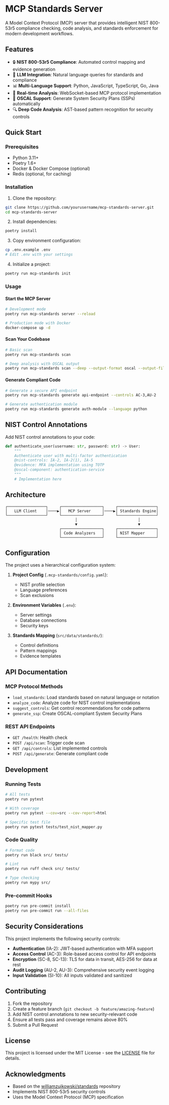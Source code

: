 # MCP Standards Server

A Model Context Protocol (MCP) server that provides intelligent NIST 800-53r5 compliance checking, code analysis, and standards enforcement for modern development workflows.

## Features

- 🔒 **NIST 800-53r5 Compliance**: Automated control mapping and evidence generation
- 🤖 **LLM Integration**: Natural language queries for standards and compliance
- 📊 **Multi-Language Support**: Python, JavaScript, TypeScript, Go, Java
- 🚀 **Real-time Analysis**: WebSocket-based MCP protocol implementation
- 📝 **OSCAL Support**: Generate System Security Plans (SSPs) automatically
- 🔍 **Deep Code Analysis**: AST-based pattern recognition for security controls

## Quick Start

### Prerequisites

- Python 3.11+
- Poetry 1.6+
- Docker & Docker Compose (optional)
- Redis (optional, for caching)

### Installation

1. Clone the repository:
```bash
git clone https://github.com/yourusername/mcp-standards-server.git
cd mcp-standards-server
```

2. Install dependencies:
```bash
poetry install
```

3. Copy environment configuration:
```bash
cp .env.example .env
# Edit .env with your settings
```

4. Initialize a project:
```bash
poetry run mcp-standards init
```

### Usage

#### Start the MCP Server

```bash
# Development mode
poetry run mcp-standards server --reload

# Production mode with Docker
docker-compose up -d
```

#### Scan Your Codebase

```bash
# Basic scan
poetry run mcp-standards scan

# Deep analysis with OSCAL output
poetry run mcp-standards scan --deep --output-format oscal --output-file ssp.json
```

#### Generate Compliant Code

```bash
# Generate a secure API endpoint
poetry run mcp-standards generate api-endpoint --controls AC-3,AU-2

# Generate authentication module
poetry run mcp-standards generate auth-module --language python
```

## NIST Control Annotations

Add NIST control annotations to your code:

```python
def authenticate_user(username: str, password: str) -> User:
    """
    Authenticate user with multi-factor authentication
    @nist-controls: IA-2, IA-2(1), IA-5
    @evidence: MFA implementation using TOTP
    @oscal-component: authentication-service
    """
    # Implementation here
```

## Architecture

```
┌─────────────────┐     ┌──────────────────┐     ┌─────────────────┐
│   LLM Client    │────▶│   MCP Server     │────▶│ Standards Engine│
└─────────────────┘     └──────────────────┘     └─────────────────┘
                               │                           │
                               ▼                           ▼
                        ┌──────────────────┐     ┌─────────────────┐
                        │ Code Analyzers   │     │ NIST Mapper     │
                        └──────────────────┘     └─────────────────┘
```

## Configuration

The project uses a hierarchical configuration system:

1. **Project Config** (`.mcp-standards/config.yaml`):
   - NIST profile selection
   - Language preferences
   - Scan exclusions

2. **Environment Variables** (`.env`):
   - Server settings
   - Database connections
   - Security keys

3. **Standards Mapping** (`src/data/standards/`):
   - Control definitions
   - Pattern mappings
   - Evidence templates

## API Documentation

### MCP Protocol Methods

- `load_standards`: Load standards based on natural language or notation
- `analyze_code`: Analyze code for NIST control implementations
- `suggest_controls`: Get control recommendations for code patterns
- `generate_ssp`: Create OSCAL-compliant System Security Plans

### REST API Endpoints

- `GET /health`: Health check
- `POST /api/scan`: Trigger code scan
- `GET /api/controls`: List implemented controls
- `POST /api/generate`: Generate compliant code

## Development

### Running Tests

```bash
# All tests
poetry run pytest

# With coverage
poetry run pytest --cov=src --cov-report=html

# Specific test file
poetry run pytest tests/test_nist_mapper.py
```

### Code Quality

```bash
# Format code
poetry run black src/ tests/

# Lint
poetry run ruff check src/ tests/

# Type checking
poetry run mypy src/
```

### Pre-commit Hooks

```bash
poetry run pre-commit install
poetry run pre-commit run --all-files
```

## Security Considerations

This project implements the following security controls:

- **Authentication** (IA-2): JWT-based authentication with MFA support
- **Access Control** (AC-3): Role-based access control for API endpoints
- **Encryption** (SC-8, SC-13): TLS for data in transit, AES-256 for data at rest
- **Audit Logging** (AU-2, AU-3): Comprehensive security event logging
- **Input Validation** (SI-10): All inputs validated and sanitized

## Contributing

1. Fork the repository
2. Create a feature branch (`git checkout -b feature/amazing-feature`)
3. Add NIST control annotations to new security-relevant code
4. Ensure all tests pass and coverage remains above 80%
5. Submit a Pull Request

## License

This project is licensed under the MIT License - see the [LICENSE](LICENSE) file for details.

## Acknowledgments

- Based on the [williamzujkowski/standards](https://github.com/williamzujkowski/standards) repository
- Implements NIST 800-53r5 security controls
- Uses the Model Context Protocol (MCP) specification